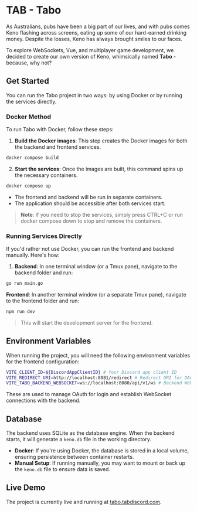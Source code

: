 # TAB - Tabo

As Australians, pubs have been a big part of our lives, and with pubs comes Keno flashing across screens, eating up some of our hard-earned drinking money. Despite the losses, Keno has always brought smiles to our faces.

To explore WebSockets, Vue, and multiplayer game development, we decided to create our own version of Keno, whimsically named **Tabo** - because, why not?

## Get Started

You can run the Tabo project in two ways: by using Docker or by running the services directly.

### Docker Method
To run Tabo with Docker, follow these steps:

1. **Build the Docker images**: This step creates the Docker images for both the backend and frontend services.

```bash
docker compose build
```

2. **Start the services**: Once the images are built, this command spins up the necessary containers.

```bash
docker compose up
```

 - The frontend and backend will be run in separate containers.
 - The application should be accessible after both services start.

> **Note**: If you need to stop the services, simply press CTRL+C or run docker compose down to stop and remove the containers.

### Running Services Directly

If you'd rather not use Docker, you can run the frontend and backend manually. Here's how:

1. **Backend**: In one terminal window (or a Tmux pane), navigate to the backend folder and run:

```bash
go run main.go
```

**Frontend**: In another terminal window (or a separate Tmux pane), navigate to the frontend folder and run:

```bash
npm run dev
```
> This will start the development server for the frontend.

## Environment Variables

When running the project, you will need the following environment variables for the frontend configuration:

```bash
VITE_CLIENT_ID=${DiscordAppClientID} # Your Discord app client ID
VITE_REDIRECT_URI=http://localhost:8081/redirect # Redirect URI for OAuth
VITE_TABO_BACKEND_WEBSOCKET=ws://localhost:8080/api/v1/ws # Backend WebSocket URL
```

These are used to manage OAuth for login and establish WebSocket connections with the backend.

## Database

The backend uses SQLite as the database engine. When the backend starts, it will generate a `keno.db` file in the working directory.

- **Docker**: If you're using Docker, the database is stored in a local volume, ensuring persistence between container restarts.
- **Manual Setup**: If running manually, you may want to mount or back up the `keno.db` file to ensure data is saved.

## Live Demo

The project is currently live and running at [tabo.tabdiscord.com](https://tabo.tabdiscord.com/).